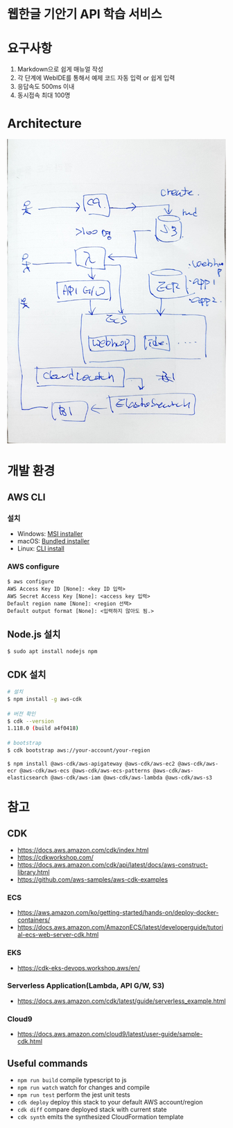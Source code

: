 # 웹한글 기안기 API 학습 서비스

# 요구사항
1. Markdown으로 쉽게 매뉴얼 작성
2. 각 단계에 WebIDE를 통해서 예제 코드 자동 입력 or 쉽게 입력
3. 응답속도 500ms 이내
4. 동시접속 최대 100명

# Architecture
![Web Hwp Tutor Architecture](doc/architecture.jpg)

# 개발 환경
## AWS CLI
### 설치
-   Windows:  [MSI installer](https://docs.aws.amazon.com/cli/latest/userguide/install-cliv2-windows.html)
-   macOS:  [Bundled installer](https://docs.aws.amazon.com/cli/latest/userguide/install-cliv2-mac.html)
-   Linux:  [CLI install](https://docs.aws.amazon.com/cli/latest/userguide/install-cliv2-linux.html)

### AWS configure

```
$ aws configure
AWS Access Key ID [None]: <key ID 입력>
AWS Secret Access Key [None]: <access key 입력>
Default region name [None]: <region 선택>
Default output format [None]: <입력하지 않아도 됨.>
```

## Node.js 설치
```
$ sudo apt install nodejs npm
```

## CDK 설치
```bash
# 설치
$ npm install -g aws-cdk

# 버전 확인
$ cdk --version
1.118.0 (build a4f0418)

# bootstrap
$ cdk bootstrap aws://your-account/your-region
```

```
$ npm install @aws-cdk/aws-apigateway @aws-cdk/aws-ec2 @aws-cdk/aws-ecr @aws-cdk/aws-ecs @aws-cdk/aws-ecs-patterns @aws-cdk/aws-elasticsearch @aws-cdk/aws-iam @aws-cdk/aws-lambda @aws-cdk/aws-s3
```

# 참고
## CDK
* https://docs.aws.amazon.com/cdk/index.html
* https://cdkworkshop.com/
* https://docs.aws.amazon.com/cdk/api/latest/docs/aws-construct-library.html
* https://github.com/aws-samples/aws-cdk-examples

### ECS
* https://aws.amazon.com/ko/getting-started/hands-on/deploy-docker-containers/
* https://docs.aws.amazon.com/AmazonECS/latest/developerguide/tutorial-ecs-web-server-cdk.html

### EKS
* https://cdk-eks-devops.workshop.aws/en/

### Serverless Application(Lambda, API G/W, S3)
* https://docs.aws.amazon.com/cdk/latest/guide/serverless_example.html

### Cloud9
* https://docs.aws.amazon.com/cloud9/latest/user-guide/sample-cdk.html

## Useful commands

 * `npm run build`   compile typescript to js
 * `npm run watch`   watch for changes and compile
 * `npm run test`    perform the jest unit tests
 * `cdk deploy`      deploy this stack to your default AWS account/region
 * `cdk diff`        compare deployed stack with current state
 * `cdk synth`       emits the synthesized CloudFormation template
